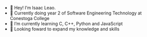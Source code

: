 - 👋 Hey! I’m Isaac Leao. 
- 👀 Currently doing year 2 of Software Engineering Technology at Conestoga College
- 🌱 I’m currently learning C, C++, Python and JavaScript  
- 💪 Looking foward to expand my knowledge and skills
